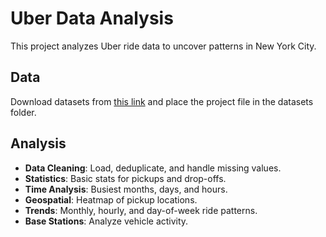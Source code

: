 # Uber Data Analysis

This project analyzes Uber ride data to uncover patterns in New York City.

## Data

Download datasets from [this link](https://drive.google.com/drive/folders/135pNWpSzWmeIvBXh7Qnw5mhrkpcw8anJ?usp=sharing) and place the project file in the datasets folder.

## Analysis

- **Data Cleaning**: Load, deduplicate, and handle missing values.
- **Statistics**: Basic stats for pickups and drop-offs.
- **Time Analysis**: Busiest months, days, and hours.
- **Geospatial**: Heatmap of pickup locations.
- **Trends**: Monthly, hourly, and day-of-week ride patterns.
- **Base Stations**: Analyze vehicle activity.
